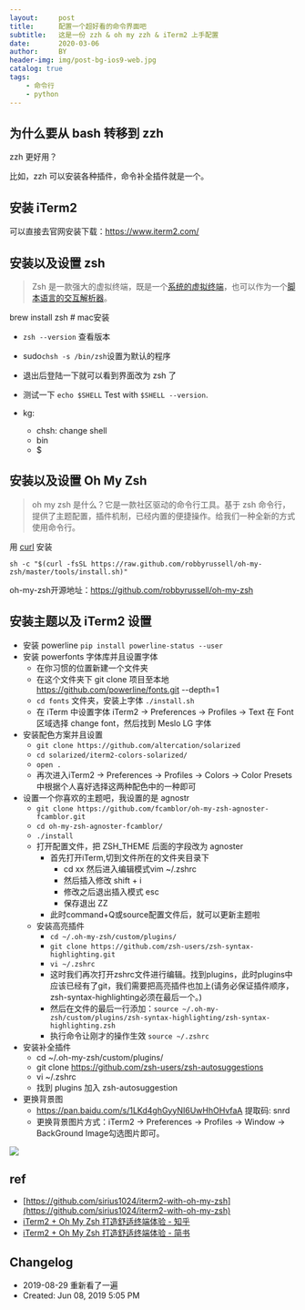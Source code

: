 ```yaml
---
layout:     post
title:      配置一个超好看的命令界面吧
subtitle:   这是一份 zzh & oh my zzh & iTerm2 上手配置
date:       2020-03-06
author:     BY
header-img: img/post-bg-ios9-web.jpg
catalog: true
tags:
    - 命令行
    - python
---
```


## 为什么要从 bash 转移到 zzh

zzh 更好用？

比如，zzh 可以安装各种插件，命令补全插件就是一个。

## 安装 iTerm2

可以直接去官网安装下载：https://www.iterm2.com/


## 安装以及设置 zsh 

> Zsh 是一款强大的虚拟终端，既是一个[系统的虚拟终端]()，也可以作为一个[脚本语言的交互解析器]()。

brew install zsh # mac安装

- `zsh --version` 查看版本
- sudo`chsh -s /bin/zsh`设置为默认的程序
- 退出后登陆一下就可以看到界面改为 zsh 了
- 测试一下 `echo $SHELL` Test with `$SHELL --version`. 

- kg:
    - chsh: change shell
    - bin
    - $

## 安装以及设置 Oh My Zsh 

> oh my zsh 是什么？它是一款社区驱动的命令行工具。基于 zsh 命令行，提供了主题配置，插件机制，已经内置的便捷操作。给我们一种全新的方式使用命令行。

用 [curl]() 安装
```
sh -c "$(curl -fsSL https://raw.github.com/robbyrussell/oh-my-zsh/master/tools/install.sh)"
```

oh-my-zsh开源地址：https://github.com/robbyrussell/oh-my-zsh


## 安装主题以及 iTerm2 设置

- 安装 powerline `pip install powerline-status --user`
- 安装 powerfonts 字体库并且设置字体
  - 在你习惯的位置新建一个文件夹 
  - 在这个文件夹下 git clone 项目至本地 https://github.com/powerline/fonts.git --depth=1
  - `cd fonts` 文件夹，安装上字体 `./install.sh`
  - 在 iTerm 中设置字体 iTerm2 -> Preferences -> Profiles -> Text 在 Font 区域选择 change font，然后找到 Meslo LG 字体
- 安装配色方案并且设置
  - `git clone https://github.com/altercation/solarized`
  - `cd solarized/iterm2-colors-solarized/`
  - `open .`
  - 再次进入iTerm2 -> Preferences -> Profiles -> Colors -> Color Presets中根据个人喜好选择这两种配色中的一种即可
- 设置一个你喜欢的主题吧，我设置的是 agnostr
  - `git clone https://github.com/fcamblor/oh-my-zsh-agnoster-fcamblor.git`
  - `cd oh-my-zsh-agnoster-fcamblor/`
  - `./install`
  - 打开配置文件，把 ZSH_THEME 后面的字段改为 agnoster
    - 首先打开iTerm,切到文件所在的文件夹目录下
      - cd xx 然后进入编辑模式vim ~/.zshrc
      - 然后插入修改 shift + i
      - 修改之后退出插入模式 esc
      - 保存退出 ZZ
    - 此时command+Q或source配置文件后，就可以更新主题啦
  - 安装高亮插件
    - `cd ~/.oh-my-zsh/custom/plugins/`
    - `git clone https://github.com/zsh-users/zsh-syntax-highlighting.git`
    - `vi ~/.zshrc`
    - 这时我们再次打开zshrc文件进行编辑。找到plugins，此时plugins中应该已经有了git，我们需要把高亮插件也加上(请务必保证插件顺序，zsh-syntax-highlighting必须在最后一个。)
    - 然后在文件的最后一行添加：`source ~/.oh-my-zsh/custom/plugins/zsh-syntax-highlighting/zsh-syntax-highlighting.zsh`
    - 执行命令让刚才的操作生效 `source ~/.zshrc`
 - 安装补全插件
   - cd ~/.oh-my-zsh/custom/plugins/
   - git clone https://github.com/zsh-users/zsh-autosuggestions
   - vi ~/.zshrc
   - 找到 plugins 加入 zsh-autosuggestion
 - 更换背景图
   - https://pan.baidu.com/s/1LKd4ghGyyNI6UwHhOHvfaA  提取码: snrd
   - 更换背景图片方式：iTerm2 -> Preferences -> Profiles -> Window -> BackGround Image勾选图片即可。


![](https://cloud.githubusercontent.com/assets/2618447/6316862/70f58fb6-ba03-11e4-82c9-c083bf9a6574.png)

## ref

- [https://github.com/sirius1024/iterm2-with-oh-my-zsh](https://github.com/sirius1024/iterm2-with-oh-my-zsh)
- [iTerm2 + Oh My Zsh 打造舒适终端体验 - 知乎](https://zhuanlan.zhihu.com/p/37195261)
- [iTerm2 + Oh My Zsh 打造舒适终端体验 - 简书](https://www.jianshu.com/p/9c3439cc3bdb)

## Changelog

- 2019-08-29  重新看了一遍
- Created: Jun 08, 2019 5:05 PM

